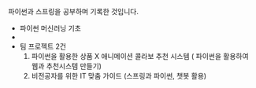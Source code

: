 

파이썬과 스프링을 공부하며 기록한 것입니다.
- 파이썬 머신러닝 기초
- 
- 팀 프로젝트 2건
  1) 파이썬을 활용한 상품 X 애니메이션 콜라보 추천 시스템 ( 파이썬을 활용하여 웹과 추천시스템 만들기)
  2) 비전공자를 위한 IT 맞춤 가이드 (스프링과 파이썬, 챗봇 활용)

